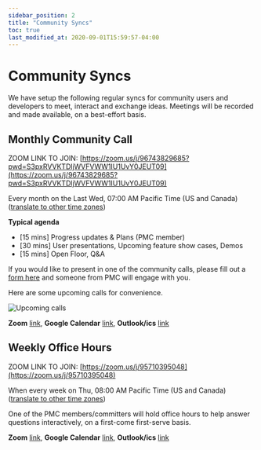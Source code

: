 ```yaml
---
sidebar_position: 2
title: "Community Syncs"
toc: true
last_modified_at: 2020-09-01T15:59:57-04:00
---
```


# Community Syncs

We have setup the following regular syncs for community users and developers to meet, interact and exchange ideas. 
Meetings will be recorded and made available, on a best-effort basis.

## Monthly Community Call
ZOOM LINK TO JOIN:
[https://zoom.us/j/96743829685?pwd=S3pxRVVKTDljWVFVWW1IU1UvY0JEUT09](https://zoom.us/j/96743829685?pwd=S3pxRVVKTDljWVFVWW1IU1UvY0JEUT09)

Every month on the Last Wed, 07:00 AM Pacific Time (US and Canada)([translate to other time zones](https://www.worldtimebuddy.com/?qm=1&lid=5368361,2643743,1264527,1796236&h=5368361&date=2021-11-24&sln=7-8&hf=1))

**Typical agenda**

*   \[15 mins\] Progress updates & Plans (PMC member)
*   \[30 mins\] User presentations, Upcoming feature show cases, Demos
*   \[15 mins\] Open Floor, Q&A

If you would like to present in one of the community calls, please fill out a [form here](https://forms.gle/aMkb93ViHhzRRXqV9) and someone from PMC will engage with you.

Here are some upcoming calls for convenience. 

![Upcoming calls](/assets/images/upcoming-community-calls.png)

**Zoom** [link](https://zoom.us/j/96743829685?pwd=S3pxRVVKTDljWVFVWW1IU1UvY0JEUT09),
**Google Calendar** [link](https://zoom.us/meeting/tJIqc-qgrDIsEtEso_PzwrlCn1SF58G9E4MY/calendar/google/add),
**Outlook/ics** [link](https://zoom.us/meeting/tJIqc-qgrDIsEtEso_PzwrlCn1SF58G9E4MY/ics)

## Weekly Office Hours
ZOOM LINK TO JOIN:
[https://zoom.us/j/95710395048](https://zoom.us/j/95710395048)

When every week on Thu, 08:00 AM Pacific Time (US and Canada)([translate to other time zones](https://www.worldtimebuddy.com/?qm=1&lid=5368361,2643743,1264527,1796236&h=5368361&date=2021-11-24&sln=8-9&hf=1))

One of the PMC members/committers will hold office hours to help answer questions interactively, on a first-come first-serve basis.

**Zoom** [link](https://zoom.us/j/95710395048),
**Google Calendar** [link](https://zoom.us/meeting/tJEqdumrpz4qHtx_-K3NdI1qYg_yoXsPDycH/calendar/google/add),
**Outlook/ics** [link](https://zoom.us/meeting/tJEqdumrpz4qHtx_-K3NdI1qYg_yoXsPDycH/ics)

